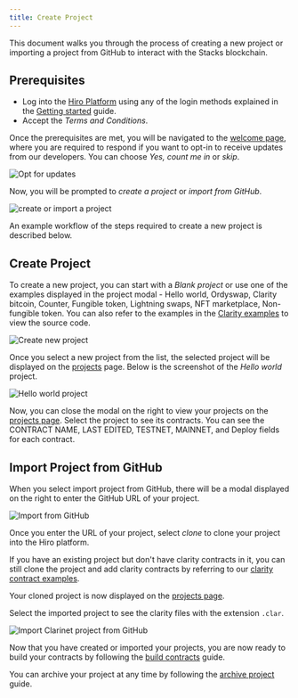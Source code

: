 ```yaml
---
title: Create Project
---
```


This document walks you through the process of creating a new project or importing a project from GitHub to interact with the Stacks blockchain.

## Prerequisites

- Log into the [Hiro Platform](https://platform.hiro.so/) using any of the login methods explained in the [Getting started](getting-started.md) guide.
- Accept the *Terms and Conditions*.

Once the prerequisites are met, you will be navigated to the [welcome page](https://platform.hiro.so/welcome), where you are required to respond if you want to opt-in to receive updates from our developers. You can choose *Yes, count me in* or *skip*.

![Opt for updates](images/opt-for-updates.png)

Now, you will be prompted to *create a project* or *import from GitHub*.

![create or import a project](images/create-or-import-project.png)

An example workflow of the steps required to create a new project is described below.

## Create Project

To create a new project, you can start with a *Blank project* or use one of the examples displayed in the project modal - Hello world, Ordyswap, Clarity bitcoin, Counter, Fungible token, Lightning swaps, NFT marketplace, Non-fungible token. You can also refer to the examples in the [Clarity examples](https://github.com/hirosystems/clarity-examples/tree/main/examples) to view the source code.

![Create new project](images/create-new-project.png)

Once you select a new project from the list, the selected project will be displayed on the [projects](https://platform.hiro.so/projects) page. Below is the screenshot of the *Hello world* project.

![Hello world project](images/hello-world-project.png)

Now, you can close the modal on the right to view your projects on the [projects page](https://platform.hiro.so/projects). Select the project to see its contracts. You can see the CONTRACT NAME, LAST EDITED, TESTNET, MAINNET, and Deploy fields for each contract. 

## Import Project from GitHub

When you select import project from GitHub, there will be a modal displayed on the right to enter the GitHub URL of your project.

![Import from GitHub](images/import-from-github.png)

Once you enter the URL of your project, select *clone* to clone your project into the Hiro platform.

If you have an existing project but don't have clarity contracts in it, you can still clone the project and add clarity contracts by referring to our [clarity contract examples](contract-examples.md).

Your cloned project is now displayed on the [projects page](https://platform.hiro.so/projects).

Select the imported project to see the clarity files with the extension `.clar`.

![Import Clarinet project from GitHub](images/import-clarinet-project.png)

Now that you have created or imported your projects, you are now ready to build your contracts by following the [build contracts](build-contract.md) guide.

You can archive your project at any time by following the [archive project](archive-project.md) guide.
